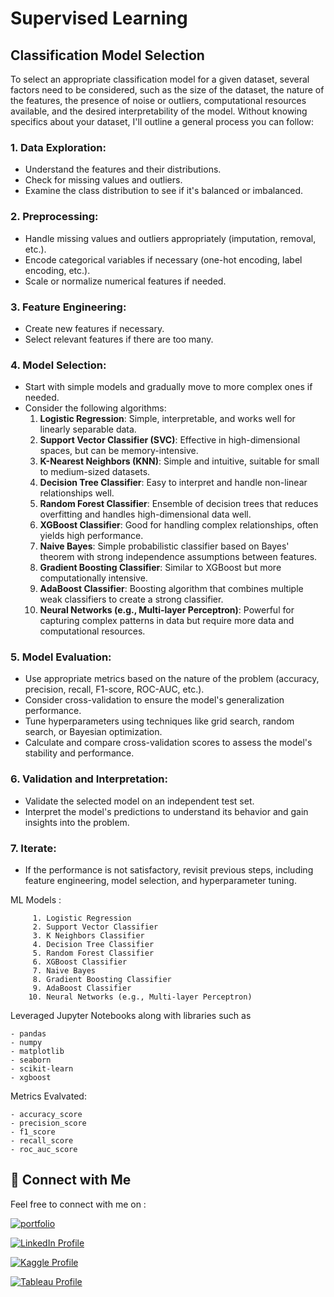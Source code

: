 # Supervised Learning 

## Classification Model Selection

To select an appropriate classification model for a given dataset, several factors need to be considered, such as the size of the dataset, the nature of the features, the presence of noise or outliers, computational resources available, and the desired interpretability of the model. Without knowing specifics about your dataset, I'll outline a general process you can follow:

### 1. Data Exploration:
- Understand the features and their distributions.
- Check for missing values and outliers.
- Examine the class distribution to see if it's balanced or imbalanced.

### 2. Preprocessing:
- Handle missing values and outliers appropriately (imputation, removal, etc.).
- Encode categorical variables if necessary (one-hot encoding, label encoding, etc.).
- Scale or normalize numerical features if needed.

### 3. Feature Engineering:
- Create new features if necessary.
- Select relevant features if there are too many.

### 4. Model Selection:
- Start with simple models and gradually move to more complex ones if needed.
- Consider the following algorithms:
   1. **Logistic Regression**: Simple, interpretable, and works well for linearly separable data.
   2. **Support Vector Classifier (SVC)**: Effective in high-dimensional spaces, but can be memory-intensive.
   3. **K-Nearest Neighbors (KNN)**: Simple and intuitive, suitable for small to medium-sized datasets.
   4. **Decision Tree Classifier**: Easy to interpret and handle non-linear relationships well.
   5. **Random Forest Classifier**: Ensemble of decision trees that reduces overfitting and handles high-dimensional data well.
   6. **XGBoost Classifier**: Good for handling complex relationships, often yields high performance.
   7. **Naive Bayes**: Simple probabilistic classifier based on Bayes' theorem with strong independence assumptions between features.
   8. **Gradient Boosting Classifier**: Similar to XGBoost but more computationally intensive.
   9. **AdaBoost Classifier**: Boosting algorithm that combines multiple weak classifiers to create a strong classifier.
   10. **Neural Networks (e.g., Multi-layer Perceptron)**: Powerful for capturing complex patterns in data but require more data and computational resources.

### 5. Model Evaluation:
- Use appropriate metrics based on the nature of the problem (accuracy, precision, recall, F1-score, ROC-AUC, etc.).
- Consider cross-validation to ensure the model's generalization performance.
- Tune hyperparameters using techniques like grid search, random search, or Bayesian optimization.
- Calculate and compare cross-validation scores to assess the model's stability and performance.

### 6. Validation and Interpretation:
- Validate the selected model on an independent test set.
- Interpret the model's predictions to understand its behavior and gain insights into the problem.

### 7. Iterate:
- If the performance is not satisfactory, revisit previous steps, including feature engineering, model selection, and hyperparameter tuning.


ML Models : 
        
         1. Logistic Regression
         2. Support Vector Classifier
         3. K Neighbors Classifier
         4. Decision Tree Classifier
         5. Random Forest Classifier
         6. XGBoost Classifier
         7. Naive Bayes
         8. Gradient Boosting Classifier
         9. AdaBoost Classifier
        10. Neural Networks (e.g., Multi-layer Perceptron)


Leveraged Jupyter Notebooks along with libraries such as 

    - pandas
    - numpy
    - matplotlib
    - seaborn
    - scikit-learn
    - xgboost

Metrics Evalvated:

    - accuracy_score
    - precision_score
    - f1_score
    - recall_score
    - roc_auc_score









## 🔗 Connect with Me

Feel free to connect with me on :

[![portfolio](https://img.shields.io/badge/my_portfolio-000?style=for-the-badge&logo=ko-fi&logoColor=white)](https://parthebhan143.wixsite.com/datainsights)

[![LinkedIn Profile](https://img.shields.io/badge/LinkedIn_Profile-000?style=for-the-badge&logo=linkedin&logoColor=white)](https://www.linkedin.com/in/parthebhan)

[![Kaggle Profile](https://img.shields.io/badge/Kaggle_Profile-000?style=for-the-badge&logo=kaggle&logoColor=white)](https://www.kaggle.com/parthebhan)

[![Tableau Profile](https://img.shields.io/badge/Tableau_Profile-000?style=for-the-badge&logo=tableau&logoColor=white)](https://public.tableau.com/app/profile/parthebhan.pari/vizzes)


